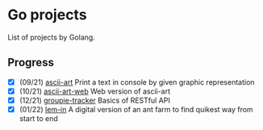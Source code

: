 # Go projects

List of projects by Golang.


## Progress

- [x] (09/21) [ascii-art](ascii-art/README.md) Print a text in console by given graphic representation
- [x] (10/21) [ascii-art-web](ascii-art-web/README.md) Web version of ascii-art
- [x] (12/21) [groupie-tracker](groupie-tracker/README.md) Basics of RESTful API
- [x] (01/22) [lem-in](lem-in/README.md) A digital version of an ant farm to find quikest way from start to end